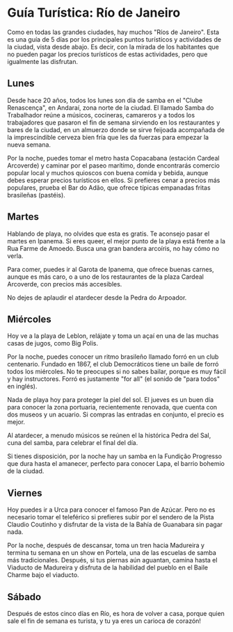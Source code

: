 # Guía Turística: Río de Janeiro

Como en todas las grandes ciudades, hay muchos "Ríos de Janeiro". Esta es una guía de 5 días por los principales puntos
turísticos y actividades de la ciudad, vista desde abajo. Es decir, con la mirada de los habitantes que no pueden pagar
los precios turísticos de estas actividades, pero que igualmente las disfrutan.

## Lunes

Desde hace 20 años, todos los lunes son día de samba en el "Clube Renascença", en Andaraí, zona norte de la ciudad. El
llamado Samba do Trabalhador reúne a músicos, cocineras, camareros y a todos los trabajadores que pasaron el fin de
semana sirviendo en los restaurantes y bares de la ciudad, en un almuerzo donde se sirve feijoada acompañada de la
imprescindible cerveza bien fría que les da fuerzas para empezar la nueva semana.

Por la noche, puedes tomar el metro hasta Copacabana (estación Cardeal Arcoverde) y caminar por el paseo marítimo, donde
encontrarás comercio popular local y muchos quioscos con buena comida y bebida, aunque debes esperar precios turísticos
en ellos. Si prefieres cenar a precios más populares, prueba el Bar do Adão, que ofrece típicas empanadas fritas
brasileñas (pastéis).

## Martes

Hablando de playa, no olvides que esta es gratis. Te aconsejo pasar el martes en Ipanema. Si eres queer, el mejor punto
de la playa está frente a la Rua Farme de Amoedo. Busca una gran bandera arcoíris, no hay cómo no verla.

Para comer, puedes ir al Garota de Ipanema, que ofrece buenas carnes, aunque es más caro, o a uno de los restaurantes de
la plaza Cardeal Arcoverde, con precios más accesibles.

No dejes de aplaudir el atardecer desde la Pedra do Arpoador.

## Miércoles

Hoy ve a la playa de Leblon, relájate y toma un açaí en una de las muchas casas de jugos, como Big Polis.

Por la noche, puedes conocer un ritmo brasileño llamado forró en un club centenario. Fundado en 1867, el club
Democráticos tiene un baile de forró todos los miércoles. No te preocupes si no sabes bailar, porque es muy fácil y hay
instructores. Forró es justamente "for all" (el sonido de "para todos" en inglés).

Nada de playa hoy para proteger la piel del sol. El jueves es un buen día para conocer la zona portuaria, recientemente
renovada, que cuenta con dos museos y un acuario. Si compras las entradas en conjunto, el precio es mejor.

Al atardecer, a menudo músicos se reúnen el la histórica Pedra del Sal, cuna del samba, para celebrar el final del día.

Si tienes disposición, por la noche hay un samba en la Fundição Progresso que dura hasta el amanecer, perfecto para
conocer Lapa, el barrio bohemio de la ciudad.

## Viernes

Hoy puedes ir a Urca para conocer el famoso Pan de Azúcar. Pero no es necesario tomar el teleférico si prefieres subir
por el sendero de la Pista Claudio Coutinho y disfrutar de la vista de la Bahía de Guanabara sin pagar nada.

Por la noche, después de descansar, toma un tren hacia Madureira y termina tu semana en un show en Portela, una de las
escuelas de samba más tradicionales. Después, si tus piernas aún aguantan, camina hasta el Viaducto de Madureira y
disfruta de la habilidad del pueblo en el Baile Charme bajo el viaducto.

## Sábado

Después de estos cinco días en Río, es hora de volver a casa, porque quien sale el fin de semana es turista, y tu ya
eres un carioca de corazón!
